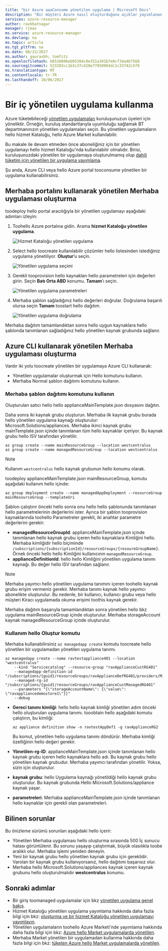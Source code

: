 ```yaml
---
title: "bir Azure aaaConsume yönetilen uygulama | Microsoft Docs"
description: "Bir müşteri Azure nasıl oluşturduğunu açıklar yayımlanan dosyalarından yönetilen uygulama."
services: azure-resource-manager
author: ravbhatnagar
manager: rjmax
ms.service: azure-resource-manager
ms.devlang: na
ms.topic: article
ms.tgt_pltfrm: na
ms.date: 08/23/2017
ms.author: gauravbh; tomfitz
ms.openlocfilehash: b8510086eb05304c0e351a391b7e0cf34a467568
ms.sourcegitcommit: 523283cc1b3c37c428e77850964dc1c33742c5f0
ms.translationtype: MT
ms.contentlocale: tr-TR
ms.lasthandoff: 10/06/2017
---
```

# <a name="consume-an-internal-managed-application"></a>Bir iç yönetilen uygulama kullanma

Azure tüketebileceği [yönetilen uygulamaları](managed-application-overview.md) kuruluşunuzun üyeleri için yöneliktir. Örneğin, kuruluş standartlarıyla uyumluluğu sağlamak BT departmanınızın yönetilen uygulamaları seçin. Bu yönetilen uygulamaların hello hizmet Kataloğu, hello Azure Market kullanılabilir.

Bu makale ile devam etmeden önce aboneliğiniz için bir yönetilen uygulamayı hello hizmet Kataloğu'nda kullanılabilir olmalıdır. Birisi, kuruluşunuzdaki yönetilen bir uygulamaya oluşturulmamış olup [dahili tüketim için yönetilen bir uygulama yayımlama](managed-application-publishing.md).

Şu anda, Azure CLI veya hello Azure portal tooconsume yönetilen bir uygulama kullanabilirsiniz.

## <a name="create-hello-managed-application-by-using-hello-portal"></a>Merhaba portalını kullanarak yönetilen Merhaba uygulaması oluşturma

toodeploy hello portal aracılığıyla bir yönetilen uygulamayı aşağıdaki adımları izleyin:

1. Toohello Azure portalına gidin. Arama **hizmet Kataloğu yönetilen uygulama**.

   ![Hizmet Kataloğu yönetilen uygulama](./media/managed-application-consumption/create-service-catalog-managed-application.png)

1. Select hello toocreate kullanılabilir çözümler hello listesinden istediğiniz uygulama yönetiliyor. **Oluştur**’u seçin.

   ![Yönetilen uygulama seçimi](./media/managed-application-consumption/select-offer.png)

1. Gerekli tooprovision hello kaynakları hello parametreleri için değerleri girin. Seçin **Batı Orta ABD** konumu. **Tamam**’ı seçin.

   ![Yönetilen uygulama parametreleri](./media/managed-application-consumption/input-parameters.png)

1. Merhaba şablon sağladığınız hello değerleri doğrular. Doğrulama başarılı olursa seçin **Tamam** toostart hello dağıtım.

   ![Yönetilen uygulama doğrulama](./media/managed-application-consumption/validation.png)

Merhaba dağıtım tamamlandıktan sonra hello uygun kaynaklara hello şablonda tanımlanan sağladığınız hello yönetilen kaynak grubunda sağlanır.

## <a name="create-hello-managed-application-by-using-azure-cli"></a>Azure CLI kullanarak yönetilen Merhaba uygulaması oluşturma

Vardır iki yolu toocreate yönetilen bir uygulamaya Azure CLI kullanarak:

* Yönetilen uygulamalar oluşturmak için Hello komutunu kullanın.
* Merhaba Normal şablon dağıtımı komutunu kullanın.

### <a name="use-hello-template-deployment-command"></a>Merhaba şablon dağıtımı komutunu kullanın

Oluşturulan satıcı hello hello applianceMainTemplate.json dosyasını dağıtın.

Daha sonra iki kaynak grubu oluşturun. Merhaba ilk kaynak grubu burada hello yönetilen uygulama kaynağı oluşturulur: Microsoft.Solutions/appliances. Merhaba ikinci kaynak grubu mainTemplate.json içinde tanımlanan tüm hello kaynaklar içeriyor. Bu kaynak grubu hello ISV tarafından yönetilir.

```azurecli
az group create --name mainResourceGroup --location westcentralus
az group create --name managedResourceGroup --location westcentralus
```

> [!NOTE]
> Kullanım `westcentralus` hello kaynak grubunun hello konumu olarak.
>

toodeploy applianceMainTemplate.json mainResourceGroup, komutu aşağıdaki kullanım hello içinde:

```azurecli
az group deployment create --name managedAppDeployment --resourceGroup mainResourceGroup --templateUri
```

Şablon çalıştırır önceki hello sonra onu hello hello şablonunda tanımlanan hello parametrelerinin değerlerini ister. Ayrıca bir şablon tooprovision kaynaklarında toohello Parametreler gerekli, iki anahtar parametre değerlerini gerekir:

- **managedResourceGroupId**: applianceMainTemplate.json içinde tanımlanan hello kaynak grubu içeren hello kaynaklara Kimliğini hello. Merhaba kimliğidir hello biçiminde `/subscriptions/{subscriptionId}/resourceGroups/{resoureGroupName}`. Örnek önceki hello hello Kimliğini kullanıcının `managedResourceGroup`.
- **applianceDefinitionId**: hello hello Kimliğini yönetilen uygulama tanımı kaynağı. Bu değer hello ISV tarafından sağlanır.

> [!NOTE]
> Merhaba yayımcı hello yönetilen uygulama tanımını içeren toohello kaynak grubu erişim vermeniz gerekir. Merhaba tanımı kaynak hello yayımcı abonelikte oluşturulur. Bu nedenle, bir kullanıcı, kullanıcı grubu veya hello müşteri Kiracı uygulamada okuma erişimi toothis kaynak gerekir.

Merhaba dağıtım başarıyla tamamlandıktan sonra yönetilen hello bkz uygulama mainResourceGroup içinde oluşturulur. Merhaba storageAccount kaynak managedResourceGroup içinde oluşturulur.

### <a name="use-hello-create-command"></a>Kullanım hello Oluştur komutu

Merhaba kullanabilirsiniz `az managedapp create` komutu toocreate hello yönetilen bir uygulamadan yönetilen uygulama tanımı.

```azurecli
az managedapp create --name ravtestappliance401 --location "westcentralus"
    --kind "Servicecatalog" --resource-group "ravApplianceCustRG401"
    --managedapp-definition-id "/subscriptions/{guid}/resourceGroups/ravApplianceDefRG401/providers/Microsoft.Solutions/applianceDefinitions/ravtestAppDef401"
    --managed-rg-id "/subscriptions/{guid}/resourceGroups/ravApplianceCustManagedRG401"
    --parameters "{\"storageAccountName\": {\"value\": \"ravappliancedemostore1\"}}"
    --debug
```

* **Gereci tanımı kimliği**: hello hello kaynak kimliği yönetilen adım önceki hello oluşturulan uygulama tanımı. tooobtain hello aşağıdaki komutu çalıştırın, bu kimliği:

  ```azurecli
  az appliance definition show -n ravtestAppDef1 -g ravApplianceRG2
  ```

  Bu komut, yönetilen hello uygulama tanımı döndürür. Merhaba kimliği özelliğinin hello değeri gerekir.

* **Yönetilen-rg-ID**: applianceMainTemplate.json içinde tanımlanan hello kaynak grubu içeren hello kaynaklara hello adı. Bu kaynak grubu hello yönetilen kaynak grubudur. Merhaba yayımcı tarafından yönetilir. Yoksa, sizin için oluşturulur.
* **kaynak grubu**: hello Uygulama kaynağı yönetildiği hello kaynak grubu oluşturulur. Bu kaynak grubunda Hello Microsoft.Solutions/appliance kaynak yaşar.
* **parametreleri**: Merhaba applianceMainTemplate.json içinde tanımlanan hello kaynaklar için gerekli olan parametreleri.

## <a name="known-issues"></a>Bilinen sorunlar

Bu önizleme sürümü sorunları aşağıdaki hello içerir:

* Yönetilen Merhaba uygulaması hello oluşturma sırasında 500 İç sunucu hatası görüntülenir. Bu sorunu yaşayıp çalıştırmak, büyük olasılıkla toobe aralıklı olur. Merhaba işlemi yeniden deneyin.
* Yeni bir kaynak grubu hello yönetilen kaynak grubu için gereklidir. Varolan bir kaynak grubu kullanıyorsanız, hello dağıtımı başarısız olur.
* Merhaba hello Microsoft.Solutions/appliances kaynak içeren kaynak grubunu hello oluşturulmalıdır **westcentralus** konumu.

## <a name="next-steps"></a>Sonraki adımlar

* Bir giriş toomanaged uygulamalar için bkz [yönetilen uygulama genel bakış](managed-application-overview.md).
* Hizmet Kataloğu yönetilen uygulama yayımlama hakkında daha fazla bilgi için bkz: [oluşturma ve bir hizmet Kataloğu yönetilen uygulamayı yayımlayın](managed-application-publishing.md).
* Yönetilen uygulamaların toohello Azure Marketi'nde yayımlama hakkında daha fazla bilgi için bkz: [Azure hello Market uygulamalarda yönetilen](managed-application-author-marketplace.md).
* Merhaba Market yönetilen bir uygulamadan kullanma hakkında daha fazla bilgi için bkz: [tüketen Azure hello Market uygulamalarda yönetilen](managed-application-consume-marketplace.md).
